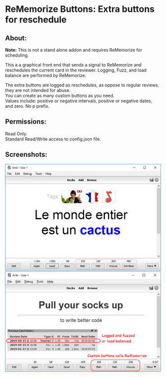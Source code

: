 # ReMemorize Buttons: Extra buttons for reschedule

## About:
<b>Note:</b> This is not a stand alone addon and requires ReMemorize for scheduling.

This a a graphical front end that sends a signal to ReMemorize and reschedules the current card in the reviewer. Logging, Fuzz, and load balance are performed by ReMemorize.  

The extra buttons are logged as reschedules, as oppose to regular reviews, they are not intended for abuse.  
You can create as many custom buttons as you need.  
Values include: positive or negative intervals, positive or negative dates, and zero. No p prefix.  


## Permissions:
Read Only.  
Standard Read/Write access to config.json file.


## Screenshots:
<img src="https://github.com/lovac42/ReMemorizeButtons/blob/master/screenshots/screen2.png?raw=true">  

<img src="https://github.com/lovac42/ReMemorizeButtons/blob/master/screenshots/screen.png?raw=true">  

